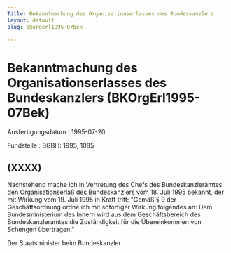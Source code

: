 ```yaml
---
Title: Bekanntmachung des Organisationserlasses des Bundeskanzlers
layout: default
slug: bkorgerl1995-07bek

---
```


# Bekanntmachung des Organisationserlasses des Bundeskanzlers (BKOrgErl1995-07Bek)

Ausfertigungsdatum
:   1995-07-20

Fundstelle
:   BGBl I: 1995, 1085



## (XXXX)

Nachstehend mache ich in Vertretung des Chefs des Bundeskanzleramtes
den Organisationserlaß des Bundeskanzlers vom 18. Juli 1995 bekannt,
der mit Wirkung vom 19. Juli 1995 in Kraft tritt:
"Gemäß § 9 der Geschäftsordnung ordne ich mit sofortiger Wirkung
folgendes an:
Dem Bundesministerium des Innern wird aus dem Geschäftsbereich des
Bundeskanzleramtes die Zuständigkeit für die Übereinkommen von
Schengen übertragen."

Der Staatsminister beim Bundeskanzler

